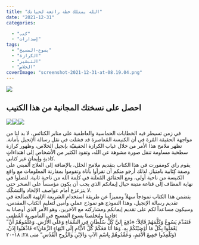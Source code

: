 ```yaml
---
title: "الله يمتلك خطة رائعة لحياتك"
date: "2021-12-31"
categories: 

  - "كتب"
  - "إصدارات"
tags: 
  - "يسوع-المسيح"
  - "الكرازة"
  - "التبشير"
  - "الخلاص"
coverImage: "screenshot-2021-12-31-at-08.19.04.png"
---
```


![](https://arabcreationisthome.files.wordpress.com/2021/12/front-cover.jpg?w=647)

## احصل على نسختك المجانية من هذا الكتيب  
  
[![](images/apple.png)](http://books.apple.com/us/book/id1602019113)[![](images/google-books.png)](https://books.google.lu/books?id=3G5WEAAAQBAJ&printsec=frontcover&source=gbs_ge_summary_r&cad=0#v=onepage&q&f=false)[![](images/pdf.png)](https://arabcreationisthome.files.wordpress.com/2021/12/god-has-a-wonderful-plan-for-your-life-pdf.pdf)[](https://creation.com/arabic/?page=1)

في زمن تسيطر فيه الخطابات الحماسية والعاطفية على منابر الكنائس، لا بد لنا من مواجهة الحقيقة المُرة في أن الكنيسة المُعاصرة قد فشلت في نقل رسالة الإنجيل بأمانة. تظهر ملامح هذا الأمر من خلال غياب الكرازة الحقيقيّة بإنجيل الخلاص، وظهور كرازة سطحية مساومة تنقل صورة مشوهة عن الله، وتقود الكثير من الأشخاص إلى اهتداءاتٍ كاذبةٍ وإيمانٍ غير كتابي.  
يقوم راي كومفورت في هذا الكتاب بتقديم ملامح الخلل، بالإضافة إلى العلاج المبني على وصفة كِتَابية بامتياز. لذلك أرجو منكم أن تقرأوا بأناة وتقوموا بمقارنة المعلومات مع واقع الكنيسة من ناحية أولى، ومع الحقائق المُعلنة في كلمة الله من ناحية ثانية. لتصلوا في نهاية المطاف إلى قناعة متينة حيال إيمانكم الذي يجب أن يكون مؤسساً على الصخر حتى لا يتزعزع أمام عواصف الإلحاد والتشكّك.  
يتضمن هذا الكتاب نموذجاً سهلاً ومميزاً عن طريقة استخدام الشريعة الإلهية الصالحة في تقديم رسالة الإنجيل، وهذا النموذج هو نموذج عملي وأمين لتعليم الكتاب المقدس، وسيكون مساعداً لكم على تقديم إيمانكم ومشاركته مع الآخرين، وهو الأمر الذي أوصانا به فادينا ومُخلصنا يسوع المسيح في المأمورية العُظمى:  
”فَتَقَدَّمَ يَسُوعُ وَكَلَّمَهُمْ قَائِلاً: «دُفِعَ إِليَّ كُلُّ سُلْطَانٍ فِي السَّمَاءِ وَعَلَى الأَرْضِ. وَعَلِّمُوهُمْ أَنْ يَعْمَلُوا بِكُلِّ مَا أَوْصَيْتُكُمْ بِهِ. وَهَا أَنَا مَعَكُمْ كُلَّ الأَيَّامِ إِلَى انْتِهَاءِ الزَّمَانِ!» فَاذْهَبُوا إِذَنْ، وَتَلْمِذُوا جَمِيعَ الأُمَمِ، وَعَمِّدُوهُمْ بِاسْمِ الآبِ وَالاِبْنِ وَالرُّوحِ الْقُدُسِ“ متى ٢٨: ١٨-٢٠)
